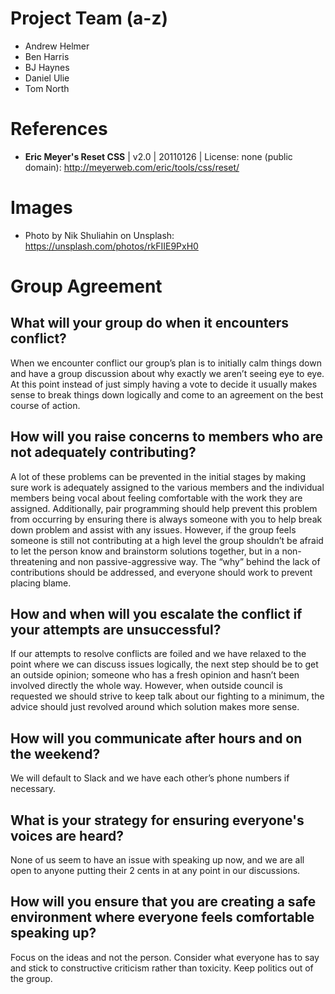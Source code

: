 # Project Team (a-z)
* Andrew Helmer
* Ben Harris
* BJ Haynes
* Daniel Ulie
* Tom North

# References
* **Eric Meyer's Reset CSS** | v2.0 | 20110126 | License: none (public domain): http://meyerweb.com/eric/tools/css/reset/
# Images
* Photo by Nik Shuliahin on Unsplash: https://unsplash.com/photos/rkFIIE9PxH0

# Group Agreement
## What will your group do when it encounters conflict?
When we encounter conflict our group’s plan is to initially calm things down and have a group discussion about why exactly we aren’t seeing eye to eye. At this point instead of just simply having a vote to decide it usually makes sense to break things down logically and come to an agreement on the best course of action.
## How will you raise concerns to members who are not adequately contributing?
A lot of these problems can be prevented in the initial stages by making sure work is adequately assigned to the various members and the individual members being vocal about feeling comfortable with the work they are assigned. Additionally, pair programming should help prevent this problem from occurring by ensuring there is always someone with you to help break down problem and assist with any issues. However, if the group feels someone is still not contributing at a high level the group shouldn’t be afraid to let the person know and brainstorm solutions together, but in a non-threatening and non passive-aggressive way. The “why” behind the lack of contributions should be addressed, and everyone should work to prevent placing blame. 
## How and when will you escalate the conflict if your attempts are unsuccessful? 
If our attempts to resolve conflicts are foiled  and we have relaxed to the point where we can discuss issues logically, the next step should be to get an outside opinion; someone who has a fresh opinion and hasn’t been involved directly the whole way. However, when outside council is requested we should strive to keep talk about our fighting to a minimum, the advice should just revolved around which solution makes more sense.
## How will you communicate after hours and on the weekend?
We will default to Slack and we have each other’s phone numbers if necessary.
## What is your strategy for ensuring everyone's voices are heard?
None of us seem to have an issue with speaking up now, and we are all open to anyone putting their 2 cents in at any point in our discussions.
## How will you ensure that you are creating a safe environment where everyone feels comfortable speaking up?
Focus on the ideas and not the person. Consider what everyone has to say and stick to constructive criticism rather than toxicity. Keep politics out of the group.